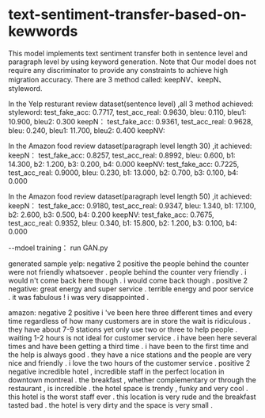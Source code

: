 # text-sentiment-transfer-based-on-kewwords

This model implements text sentiment transfer both in sentence level and paragraph level by using keyword generation. 
Note that Our model does not require any discriminator to provide any constraints to achieve high migration accuracy. 
There are 3 method called: keepNV、keepN、styleword.

In the Yelp resturant review dataset(sentence level) ,all 3 method achieved:
styleword:
test_fake_acc: 0.7717, test_acc_real: 0.9630, bleu: 0.110, bleu1: 10.900, bleu2: 0.300
keepN：
test_fake_acc: 0.9361, test_acc_real: 0.9628, bleu: 0.240, bleu1: 11.700, bleu2: 0.400
keepNV:

In the Amazon food review dataset(paragraph level length 30) ,it achieved:
keepN：
test_fake_acc: 0.8257, test_acc_real: 0.8992, bleu: 0.600, b1: 14.300, b2: 1.200, b3: 0.200, b4: 0.000
keepNV:
test_fake_acc: 0.7225, test_acc_real: 0.9000, bleu: 0.230, b1: 13.000, b2: 0.700, b3: 0.100, b4: 0.000

In the Amazon food review dataset(paragraph level length 50) ,it achieved:
keepN：
test_fake_acc: 0.9180, test_acc_real: 0.9347, bleu: 1.340, b1: 17.100, b2: 2.600, b3: 0.500, b4: 0.200
keepNV:
test_fake_acc: 0.7675, test_acc_real: 0.9352, bleu: 0.340, b1: 15.800, b2: 1.200, b3: 0.100, b4: 0.000

--mdoel training：
run GAN.py


generated sample
yelp:
negative 2 positive
the people behind the counter were not friendly whatsoever .            people behind the counter very friendly . 
i would n't come back here though .                                     i would come back though . 
positive 2 negative:
great energy and super service .                                        terrible energy and poor service . 
it was fabulous !                                                       i was very disappointed . 

amazon:
negative 2 positive
i 've been here three different times and every time regardless of how many customers are in store the wait is ridiculous . they have about 7-9 stations yet only use two or three to help people . waiting 1-2 hours is not ideal for customer service . 
i have been here several times and have been getting a third time . i have been to the first time and the help is always good . they have a nice stations and the people are very nice and friendly . i love the two hours of the customer service .
positive 2 negative
incredible hotel , incredible staff in the perfect location in downtown montreal . the breakfast , whether complementary or through the restaurant , is incredible . the hotel space is trendy , funky and very cool . 
this hotel is the worst staff ever . this location is very rude and the breakfast tasted bad . the hotel is very dirty and the space is very small . 
